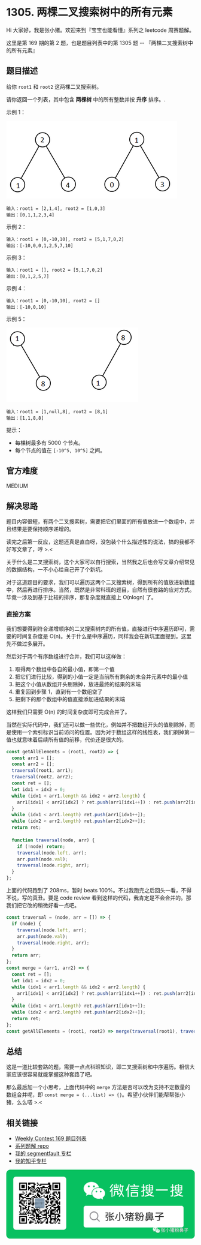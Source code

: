 # 1305. 两棵二叉搜索树中的所有元素

Hi 大家好，我是张小猪。欢迎来到『宝宝也能看懂』系列之 leetcode 周赛题解。

这里是第 169 期的第 2 题，也是题目列表中的第 1305 题 -- 『两棵二叉搜索树中的所有元素』

## 题目描述

给你 `root1` 和 `root2` 这两棵二叉搜索树。

请你返回一个列表，其中包含 **两棵树** 中的所有整数并按 **升序** 排序。.

示例 1：

![1305-1](../resources/1305-1.png)

```shell
输入：root1 = [2,1,4], root2 = [1,0,3]
输出：[0,1,1,2,3,4]
```

示例 2：

```shell
输入：root1 = [0,-10,10], root2 = [5,1,7,0,2]
输出：[-10,0,0,1,2,5,7,10]
```

示例 3：

```shell
输入：root1 = [], root2 = [5,1,7,0,2]
输出：[0,1,2,5,7]
```

示例 4：

```shell
输入：root1 = [0,-10,10], root2 = []
输出：[-10,0,10]
```

示例 5：

![1305-2](../resources/1305-2.png)

```shell
输入：root1 = [1,null,8], root2 = [8,1]
输出：[1,1,8,8]
```

提示：

- 每棵树最多有 5000 个节点。
- 每个节点的值在 `[-10^5, 10^5]` 之间。

## 官方难度

MEDIUM

## 解决思路

题目内容很短，有两个二叉搜索树，需要把它们里面的所有值放进一个数组中，并且结果是要保持顺序递增的。

读完之后第一反应，这题还真是直白呀，没包装个什么描述性的说法，搞的我都不好写文章了，哼 >.<

关于什么是二叉搜索树，这个大家可以自行搜索，当然我之后也会写文章介绍常见的数据结构，一不小心给自己开了个新坑。

对于这道题目的要求，我们可以遍历这两个二叉搜索树，得到所有的值放进新数组中，然后再进行排序。当然，既然是非常科班的题目，自然有很套路的应对方式。毕竟一涉及到基于比较的排序，那复杂度就直接上 O(nlogn) 了。

### 直接方案

我们想要得到符合递增顺序的二叉搜索树内的所有值，直接进行中序遍历即可，需要的时间复杂度是 O(n)。关于什么是中序遍历，同样我会在新坑里面提到。这里先不做过多展开。

然后对于两个有序数组进行合并，我们可以这样做：

1. 取得两个数组中各自的最小值，即第一个值
1. 把它们进行比较，得到的小值一定是当前所有剩余的未合并元素中的最小值
1. 把这个小值从数组开头剔除掉，放进最终的结果的末端
1. 重复回到步骤 1，直到有一个数组空了
1. 把剩下的那个数组中的值直接添加进结果的末端

这样我们只需要 O(n) 的时间复杂度即可完成合并了。

当然在实际代码中，我们还可以做一些优化，例如并不把数组开头的值剔除掉，而是使用一个索引标识当前访问的位置。因为对于数组这样的线性表，我们剃掉第一值也就意味着后续所有值的前移，代价还是很大的。

```js
const getAllElements = (root1, root2) => {
  const arr1 = [];
  const arr2 = [];
  traversal(root1, arr1);
  traversal(root2, arr2);
  const ret = [];
  let idx1 = idx2 = 0;
  while (idx1 < arr1.length && idx2 < arr2.length) {
    arr1[idx1] < arr2[idx2] ? ret.push(arr1[idx1++]) : ret.push(arr2[idx2++]);
  }
  while (idx1 < arr1.length) ret.push(arr1[idx1++]);
  while (idx2 < arr2.length) ret.push(arr2[idx2++]);
  return ret;

  function traversal(node, arr) {
    if (!node) return;
    traversal(node.left, arr);
    arr.push(node.val);
    traversal(node.right, arr);
  }
};
```

上面的代码跑到了 208ms，暂时 beats 100%。不过我跑完之后回头一看，不得不说，写的真丑。要是 code review 看到这样的代码，我肯定是不会合并的。那我们把它改的稍微好看一点吧。

```js
const traversal = (node, arr = []) => {
  if (node) {
    traversal(node.left, arr);
    arr.push(node.val);
    traversal(node.right, arr);
  }
  return arr;
};
const merge = (arr1, arr2) => {
  const ret = [];
  let idx1 = idx2 = 0;
  while (idx1 < arr1.length && idx2 < arr2.length) {
    arr1[idx1] < arr2[idx2] ? ret.push(arr1[idx1++]) : ret.push(arr2[idx2++]);
  }
  while (idx1 < arr1.length) ret.push(arr1[idx1++]);
  while (idx2 < arr2.length) ret.push(arr2[idx2++]);
  return ret;
};
const getAllElements = (root1, root2) => merge(traversal(root1), traversal(root2));
```

## 总结

这是一道比较套路的题，需要一点点科班知识，即二叉搜索树和中序遍历。相信大家应该很容易就能掌握这种套路了吧。

那么最后加一个小思考，上面代码中的 `merge` 方法是否可以改为支持不定数量的数组合并呢，即 `const merge = (...list) => {}`。希望小伙伴们能帮帮张小猪，么么嗒 >.<

## 相关链接

- [Weekly Contest 169 题目列表](https://github.com/poppinlp/leetcode#weekly-contest-169)
- [系列题解 repo](https://github.com/poppinlp/leetcode)
- [我的 segmentfault 专栏](https://segmentfault.com/blog/zxzfbz)
- [我的知乎专栏](https://zhuanlan.zhihu.com/zxzfbz)

![我的微信公众号：张小猪粉鼻子](../resources/qrcode_green.jpeg)